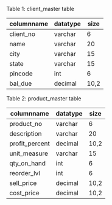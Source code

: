 Table 1: client_master table

| columnname | datatype | size |
| ---------- | -------- | ---- |
| client_no  | varchar  | 6    |
| name       | varchar  | 20   |
| city       | varchar  | 15   |
| state      | varchar  | 15   |
| pincode    | int      | 6    |
| bal_due    | decimal  | 10,2 |

Table 2: product_master table

| columnname     | datatype | size |
| -------------- | -------- | ---- |
| product_no     | varchar  | 6    |
| description    | varchar  | 20   |
| profit_percent | decimal  | 10,2 |
| unit_measure   | varchar  | 15   |
| qty_on_hand    | int      | 6    |
| reorder_lvl    | int      | 6    |
| sell_price     | decimal  | 10,2 |
| cost_price     | decimal  | 10,2 |

